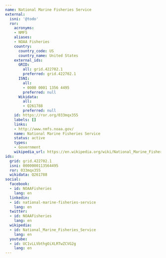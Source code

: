 ```yaml
---
name: National Marine Fisheries Service
external:
  isni: '@todo'
  ror:
    acronyms:
    - NMFS
    aliases:
    - NOAA Fisheries
    country:
      country_code: US
      country_name: United States
    external_ids:
      GRID:
        all: grid.422702.1
        preferred: grid.422702.1
      ISNI:
        all:
        - 0000 0001 1356 4495
        preferred: null
      Wikidata:
        all:
        - Q261788
        preferred: null
    id: https://ror.org/033mqx355
    labels: []
    links:
    - http://www.nmfs.noaa.gov/
    name: National Marine Fisheries Service
    status: active
    types:
    - Government
    wikipedia_url: https://en.wikipedia.org/wiki/National_Marine_Fisheries_Service
ids:
  grid: grid.422702.1
  isni: 0000000113564495
  ror: 033mqx355
  wikidata: Q261788
social:
  facebook:
  - id: NOAAFisheries
    lang: en
  linkedin:
  - id: national-marine-fisheries-service
    lang: en
  twitter:
  - id: NOAAFisheries
    lang: en
  wikipedia:
  - id: National_Marine_Fisheries_Service
    lang: en
  youtube:
  - id: UC1vLLVbthgOiXLRTwZCVG2g
    lang: en
---
```

